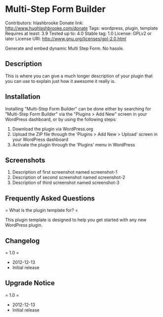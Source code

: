 # Multi-Step Form Builder
Contributors: hlashbrooke
Donate link: http://www.hughlashbrooke.com/donate
Tags: wordpress, plugin, template
Requires at least: 3.9
Tested up to: 4.0
Stable tag: 1.0
License: GPLv2 or later
License URI: http://www.gnu.org/licenses/gpl-2.0.html

Generate and embed dynamic Multi Step Form. No hassle.

## Description

This is where you can give a much longer description of your plugin that you can use to explain just how it awesome it really is.

## Installation

Installing "Multi-Step Form Builder" can be done either by searching for "Multi-Step Form Builder" via the "Plugins > Add New" screen in your WordPress dashboard, or by using the following steps:

1. Download the plugin via WordPress.org
1. Upload the ZIP file through the 'Plugins > Add New > Upload' screen in your WordPress dashboard
1. Activate the plugin through the 'Plugins' menu in WordPress

## Screenshots

1. Description of first screenshot named screenshot-1
2. Description of second screenshot named screenshot-2
3. Description of third screenshot named screenshot-3

## Frequently Asked Questions

= What is the plugin template for? =

This plugin template is designed to help you get started with any new WordPress plugin.

## Changelog

= 1.0 =
* 2012-12-13
* Initial release

## Upgrade Notice

= 1.0 =
* 2012-12-13
* Initial release
